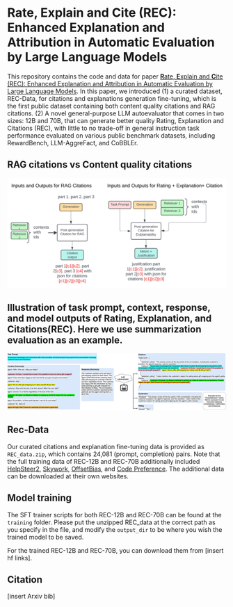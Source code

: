 # Rate, Explain and Cite (REC): Enhanced Explanation and Attribution in Automatic Evaluation by Large Language Models

This repository contains the code and data for paper [**R**ate, **E**xplain and **C**ite (REC): Enhanced Explanation and Attribution in Automatic Evaluation by Large Language Models]().
In this paper, we introduced (1) a curated dataset, REC-Data, for citations and explanations generation fine-tuning, which is the first public dataset containing both content quality citations and RAG citations. (2) A novel general-purpose LLM autoevaluator that comes in two sizes: 12B and 70B, that can generate better quality Rating, Explanation and Citations (REC), with little to no trade-off in general instruction task performance evaluated on various public benchmark datasets, including RewardBench, LLM-AggreFact, and CoBBLEr.

## RAG citations vs Content quality citations
![](imgs/input_outputs.png)

## Illustration of task prompt, context, response, and model outputs of Rating, Explanation, and Citations(REC). Here we use summarization evaluation as an example.
![](imgs/task.png)

## Rec-Data
Our curated citations and explanation fine-tuning data is provided as `REC_data.zip`, which contains 24,081 (prompt, completion) pairs. Note that the full training data of REC-12B and REC-70B additionally included [HelpSteer2](https://huggingface.co/datasets/nvidia/HelpSteer2), [Skywork](https://huggingface.co/datasets/Skywork/Skywork-Reward-Preference-80K-v0.1), [OffsetBias](https://huggingface.co/datasets/NCSOFT/offsetbias), and [Code Preference](https://huggingface.co/datasets/Vezora/Code-Preference-Pairs). The additional data can be downloaded at their own websites.

## Model training
The SFT trainer scripts for both REC-12B and REC-70B can be found at the `training` folder. Please put the unzipped REC_data at the correct path as you specify in the file, and modify the `output_dir` to be where you wish the trained model to be saved.

For the trained REC-12B and REC-70B, you can download them from [insert hf links].

## Citation
[insert Arxiv bib]
